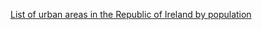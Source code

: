 
[List of urban areas in the Republic of Ireland by population](https://en.wikipedia.org/wiki/List_of_urban_areas_in_the_Republic_of_Ireland_by_population)
